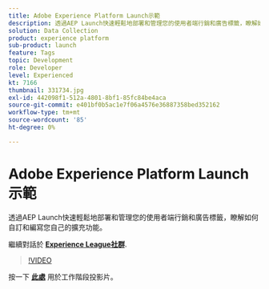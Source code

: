 ```yaml
---
title: Adobe Experience Platform Launch示範
description: 透過AEP Launch快速輕鬆地部署和管理您的使用者端行銷和廣告標籤，瞭解如何自訂和編寫您自己的擴充功能。 此工作階段為Adobe Developers Live內容事件的一部分。
solution: Data Collection
product: experience platform
sub-product: launch
feature: Tags
topic: Development
role: Developer
level: Experienced
kt: 7166
thumbnail: 331734.jpg
exl-id: 442098f1-512a-4801-8bf1-85fc84be4aca
source-git-commit: e401bf0b5ac1e7f06a4576e36887358bed352162
workflow-type: tm+mt
source-wordcount: '85'
ht-degree: 0%

---
```


# Adobe Experience Platform Launch示範

透過AEP Launch快速輕鬆地部署和管理您的使用者端行銷和廣告標籤，瞭解如何自訂和編寫您自己的擴充功能。

繼續對話於 **[Experience League社群](https://adobe.ly/36Yd3v6)**.

>[!VIDEO](https://video.tv.adobe.com/v/331734/?quality=12&learn=on&hidetitle=true)

按一下 **[此處](/help/adobe-developers-live/assets/experience-platform-launch-demo.pdf)** 用於工作階段投影片。
